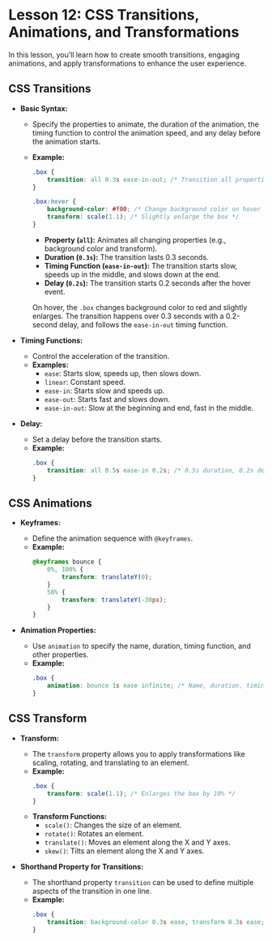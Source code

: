 # **Lesson 12: **CSS Transitions, Animations, and Transformations****

In this lesson, you’ll learn how to create smooth transitions, engaging animations, and apply transformations to enhance the user experience.

## **CSS Transitions**

- **Basic Syntax:**
  - Specify the properties to animate, the duration of the animation, the timing function to control the animation speed, and any delay before the animation starts.
  - **Example:**
    ```css
    .box {
        transition: all 0.3s ease-in-out; /* Transition all properties over 0.3 seconds */
    }

    .box:hover {
        background-color: #f00; /* Change background color on hover */
        transform: scale(1.1); /* Slightly enlarge the box */
    }
    ```
	-   **Property (`all`):** Animates all changing properties (e.g., background color and transform).
	-   **Duration (`0.3s`):** The transition lasts 0.3 seconds.
	-   **Timing Function (`ease-in-out`):** The transition starts slow, speeds up in the middle, and slows down at the end.
	-   **Delay (`0.2s`):** The transition starts 0.2 seconds after the hover event.

	On hover, the `.box` changes background color to red and slightly enlarges. The transition happens over 0.3 seconds with a 0.2-second delay, and follows the `ease-in-out` timing function.

- **Timing Functions:**
  - Control the acceleration of the transition.
  - **Examples:**
    - `ease`: Starts slow, speeds up, then slows down.
    - `linear`: Constant speed.
    - `ease-in`: Starts slow and speeds up.
    - `ease-out`: Starts fast and slows down.
    - `ease-in-out`: Slow at the beginning and end, fast in the middle.

- **Delay:**
  - Set a delay before the transition starts.
  - **Example:**
    ```css
    .box {
        transition: all 0.5s ease-in 0.2s; /* 0.5s duration, 0.2s delay */
    }
    ```

## **CSS Animations**

- **Keyframes:**
  - Define the animation sequence with `@keyframes`.
  - **Example:**
    ```css
    @keyframes bounce {
        0%, 100% {
            transform: translateY(0);
        }
        50% {
            transform: translateY(-30px);
        }
    }
    ```

- **Animation Properties:**
  - Use `animation` to specify the name, duration, timing function, and other properties.
  - **Example:**
    ```css
    .box {
        animation: bounce 1s ease infinite; /* Name, duration, timing function, iteration count */
    }
    ```

## **CSS Transform**

- **Transform:**
  - The `transform` property allows you to apply transformations like scaling, rotating, and translating to an element.
  - **Example:**
    ```css
    .box {
        transform: scale(1.1); /* Enlarges the box by 10% */
    }
    ```
  - **Transform Functions:**
    - `scale()`: Changes the size of an element.
    - `rotate()`: Rotates an element.
    - `translate()`: Moves an element along the X and Y axes.
    - `skew()`: Tilts an element along the X and Y axes.

- **Shorthand Property for Transitions:**
  - The shorthand property `transition` can be used to define multiple aspects of the transition in one line.
  - **Example:**
    ```css
    .box {
        transition: background-color 0.3s ease, transform 0.3s ease; /* Transition background-color and transform separately */
    }
    ```




<!--stackedit_data:
eyJoaXN0b3J5IjpbMTc0Mzg5NjYwXX0=
-->